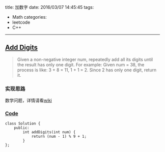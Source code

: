 title: 加数字
date: 2016/03/07 14:45:45
tags:
- Math
categories:
- leetcode
- C++

---
## [Add Digits](https://leetcode.com/problems/add-digits/)
> Given a non-negative integer num, repeatedly add all its digits until the result has only one digit.
> For example:
> Given num = 38, the process is like: 3 + 8 = 11, 1 + 1 = 2. Since 2 has only one digit, return it.

### 实现思路
数学问题，详情请看[wiki](https://en.wikipedia.org/wiki/Digital_root)

### [Code](https://github.com/Finalcheat/leetcode/blob/master/src/Add-Digits.cpp)
```
class Solution {
    public:
        int addDigits(int num) {
            return (num - 1) % 9 + 1;
        }
};
```
